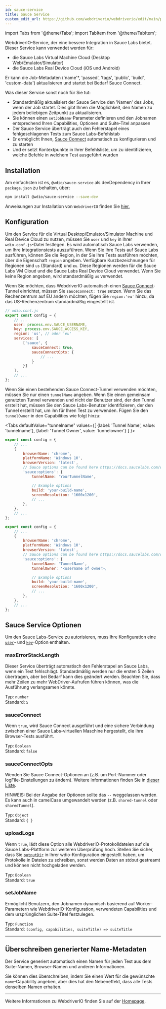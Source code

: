 ```yaml
---
id: sauce-service
title: Sauce Service
custom_edit_url: https://github.com/webdriverio/webdriverio/edit/main/packages/wdio-sauce-service/README.md
---
```


import Tabs from '@theme/Tabs';
import TabItem from '@theme/TabItem';

WebdriverIO-Service, der eine bessere Integration in Sauce Labs bietet. Dieser Service kann verwendet werden für:

- die Sauce Labs Virtual Machine Cloud (Desktop Web/Emulator/Simulator)
- die Sauce Labs Real Device Cloud (iOS und Android)

Er kann die Job-Metadaten ('name'*, 'passed', 'tags', 'public', 'build', 'custom-data') aktualisieren und startet bei Bedarf Sauce Connect.

Was dieser Service sonst noch für Sie tut:

- Standardmäßig aktualisiert der Sauce Service den 'Namen' des Jobs, wenn der Job startet. Dies gibt Ihnen die Möglichkeit, den Namen zu jedem beliebigen Zeitpunkt zu aktualisieren.
- Sie können einen `setJobName`-Parameter definieren und den Jobnamen entsprechend Ihren Capabilities, Optionen und Suite-Titel anpassen
- Der Sauce Service überträgt auch den Fehlerstapel eines fehlgeschlagenen Tests zum Sauce Labs-Befehlstab
- Er ermöglicht Ihnen, [Sauce Connect](https://docs.saucelabs.com/secure-connections/) automatisch zu konfigurieren und zu starten
- Und er setzt Kontextpunkte in Ihrer Befehlsliste, um zu identifizieren, welche Befehle in welchem Test ausgeführt wurden

## Installation

Am einfachsten ist es, `@wdio/sauce-service` als devDependency in Ihrer `package.json` zu behalten, über:

```sh
npm install @wdio/sauce-service --save-dev
```

Anweisungen zur Installation von `WebdriverIO` finden Sie [hier.](https://webdriver.io/docs/gettingstarted)

## Konfiguration

Um den Service für die Virtual Desktop/Emulator/Simulator Machine und Real Device Cloud zu nutzen, müssen Sie `user` und `key` in Ihrer `wdio.conf.js`-Datei festlegen. Es wird automatisch Sauce Labs verwenden, um Ihre Integrationstests auszuführen. Wenn Sie Ihre Tests auf Sauce Labs ausführen, können Sie die Region, in der Sie Ihre Tests ausführen möchten, über die Eigenschaft `region` angeben. Verfügbare Kurzbezeichnungen für Regionen sind `us` (Standard) und `eu`. Diese Regionen werden für die Sauce Labs VM Cloud und die Sauce Labs Real Device Cloud verwendet. Wenn Sie keine Region angeben, wird standardmäßig `us` verwendet.

Wenn Sie möchten, dass WebdriverIO automatisch einen [Sauce Connect](https://docs.saucelabs.com/secure-connections/#sauce-connect-proxy)-Tunnel einrichtet, müssen Sie `sauceConnect: true` setzen. Wenn Sie das Rechenzentrum auf EU ändern möchten, fügen Sie `region:'eu'` hinzu, da das US-Rechenzentrum standardmäßig eingestellt ist.

```js
// wdio.conf.js
export const config = {
    // ...
    user: process.env.SAUCE_USERNAME,
    key: process.env.SAUCE_ACCESS_KEY,
    region: 'us', // oder 'eu'
    services: [
        ['sauce', {
            sauceConnect: true,
            sauceConnectOpts: {
                // ...
            }
        }]
    ],
    // ...
};
```

Wenn Sie einen bestehenden Sauce Connect-Tunnel verwenden möchten, müssen Sie nur einen `tunnelName` angeben. Wenn Sie einen gemeinsam genutzten Tunnel verwenden und nicht der Benutzer sind, der den Tunnel erstellt hat, müssen Sie den Sauce Labs-Benutzer identifizieren, der den Tunnel erstellt hat, um ihn für Ihren Test zu verwenden. Fügen Sie den `tunnelOwner` in den Capabilities wie folgt hinzu:

<Tabs
  defaultValue="tunnelname"
  values={[
    {label: 'Tunnel Name', value: 'tunnelname'},
    {label: 'Tunnel Owner', value: 'tunnelowner'}
  ]
}>
<TabItem value="tunnelname">

```js
export const config = {
    // ...
    {
        browserName: 'chrome',
        platformName: 'Windows 10',
        browserVersion: 'latest',
        // Sauce options can be found here https://docs.saucelabs.com/dev/test-configuration-options/
        'sauce:options': {
            tunnelName: 'YourTunnelName',

            // Example options
            build: 'your-build-name',
            screenResolution: '1600x1200',
            // ...
        },
    },
    // ...
};
```

</TabItem>
<TabItem value="tunnelowner">

```js
export const config = {
    // ...
    {
        browserName: 'chrome',
        platformName: 'Windows 10',
        browserVersion: 'latest',
        // Sauce options can be found here https://docs.saucelabs.com/dev/test-configuration-options/
        'sauce:options': {
            tunnelName: 'TunnelName',
            tunnelOwner: '<username of owner>,

            // Example options
            build: 'your-build-name',
            screenResolution: '1600x1200',
            // ...
        },
    },
    // ...
};
```

</TabItem>
</Tabs>

## Sauce Service Optionen

Um den Sauce Labs-Service zu autorisieren, muss Ihre Konfiguration eine [`user`](https://webdriver.io/docs/options#user)- und [`key`](https://webdriver.io/docs/options#key)-Option enthalten.

### maxErrorStackLength

Dieser Service überträgt automatisch den Fehlerstapel an Sauce Labs, wenn ein Test fehlschlägt. Standardmäßig werden nur die ersten 5 Zeilen übertragen, aber bei Bedarf kann dies geändert werden. Beachten Sie, dass mehr Zeilen zu mehr WebDriver-Aufrufen führen können, was die Ausführung verlangsamen könnte.

Typ: `number`<br />
Standard: `5`

### sauceConnect

Wenn `true`, wird Sauce Connect ausgeführt und eine sichere Verbindung zwischen einer Sauce Labs-virtuellen Maschine hergestellt, die Ihre Browser-Tests ausführt.

Typ: `Boolean`<br />
Standard: `false`

### sauceConnectOpts

Wenden Sie Sauce Connect-Optionen an (z.B. um Port-Nummer oder logFile-Einstellungen zu ändern). Weitere Informationen finden Sie in [dieser Liste](https://docs.saucelabs.com/dev/cli/sauce-connect-5/run/).

HINWEIS: Bei der Angabe der Optionen sollte das `--` weggelassen werden. Es kann auch in camelCase umgewandelt werden (z.B. `shared-tunnel` oder `sharedTunnel`).

Typ: `Object`<br />
Standard: `{ }`

### uploadLogs

Wenn `true`, lädt diese Option alle WebdriverIO-Protokolldateien auf die Sauce Labs-Plattform zur weiteren Überprüfung hoch. Stellen Sie sicher, dass Sie [`outputDir`](https://webdriver.io/docs/options#outputdir) in Ihrer wdio-Konfiguration eingestellt haben, um Protokolle in Dateien zu schreiben, sonst werden Daten an stdout gestreamt und können nicht hochgeladen werden.

Typ: `Boolean`<br />
Standard: `true`

### setJobName

Ermöglicht Benutzern, den Jobnamen dynamisch basierend auf Worker-Parametern wie WebdriverIO-Konfiguration, verwendeten Capabilities und dem ursprünglichen Suite-Titel festzulegen.

Typ: `Function`<br />
Standard: `(config, capabilities, suiteTitle) => suiteTitle`

----

## Überschreiben generierter Name-Metadaten

Der Service generiert automatisch einen Namen für jeden Test aus dem Suite-Namen, Browser-Namen und anderen Informationen.

Sie können dies überschreiben, indem Sie einen Wert für die gewünschte `name`-Capability angeben, aber dies hat den Nebeneffekt, dass alle Tests denselben Namen erhalten.

----

Weitere Informationen zu WebdriverIO finden Sie auf der [Homepage](https://webdriver.io).